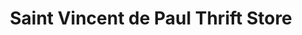---
title: "Saint Vincent de Paul Thrift Store"
url: /meridian/saint-vincent-de-paul-thrift-store/
shop: charity
---